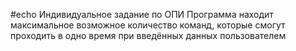 #echo Индивидуальное задание по ОПИ
Программа находит максимальное возможное количество команд,
которые смогут проходить в одно время при введённых данных пользователем